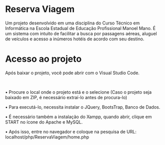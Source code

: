 <h1 aling="center"> Reserva Viagem</h1>
Um projeto desenvolvido em uma disciplina do Curso Técnico em Informática na Escola Estadual de Educação Profissional Manoel Mano.
É um sistema com intuito de facilitar a busca por passagens aéreas, aluguel de veículos e acesso a inúmeros hotéis de acordo com seu destino.


<h1 aling="center"> Acesso ao projeto</h1>
<p>Após baixar o projeto, você pode abrir com o Visual Studio Code.</p>
<br>
  <p> • Procure o local onde o projeto está e o selecione (Caso o projeto seja baixado em ZIP, é necessário extraí-lo antes de procura-lo)
  <p> • Para executá-lo, necessita instalar o JQuery, BootsTrap, Banco de Dados.
  <p> • É necessário também a instalação do Xampp, quando abrir, clique em START no ícone do Apache e MySQL.
  <p> • Após isso, entre no navegador e coloque na pesquisa de URL: localhost/php/ReservaViagem/home.php
  
    

